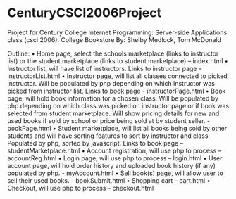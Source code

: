 # CenturyCSCI2006Project
Project for Century College Internet Programming: Server-side Applications class (csci 2006).
College Bookstore
By: Shelby Medlock, Tom McDonald

Outline:
    • Home page, select the schools marketplace (links to instructor list) or the student marketplace (links to student marketplace) – index.html
    • Instructor list, will have list of instructors. Links to instructor page – instructorList.html
    • Instructor page, will list all classes connected to picked instructor. Will be populated by php depending on which instructor was picked from instructor list. Links to book page - instructorPage.html
    • Book page, will hold book information for a chosen class. Will be populated by php depending on which class was picked on instructor page or if book was selected from student marketplace. Will show pricing details for new and used books if sold by school or price being sold at by student seller. - bookPage.html
    • Student marketplace, will list all books being sold by other students and will have sorting features to sort by instructor and class. Populated by php, sorted by javascript. Links to book page – studentMarketplace.html
    • Account registration, will use php to process – accountReg.html
    • Login page, will use php to process – login.html
    • User account page, will hold order history and uploaded book history (if any) populated by php. - myAccount.html
    • Sell book(s) page, will allow user to sell their used books. - bookSubmit.html
    • Shopping cart – cart.html
    • Checkout, will use php to process – checkout.html

